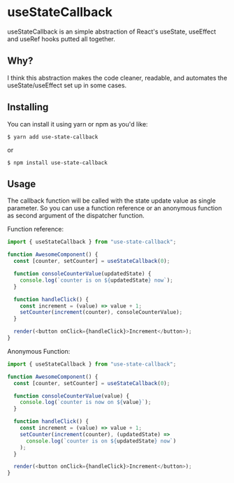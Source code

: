 # useStateCallback

useStateCallback is an simple abstraction of React's useState, useEffect and useRef hooks putted all together.

## Why?

I think this abstraction makes the code cleaner, readable, and automates the useState/useEffect set up in some cases.

## Installing

You can install it using yarn or npm as you'd like:

```
$ yarn add use-state-callback
```

or

```
$ npm install use-state-callback
```

## Usage

The callback function will be called with the state update value as single parameter. So you can use a function reference or an anonymous function as second argument of the dispatcher function.

Function reference:

```js
import { useStateCallback } from "use-state-callback";

function AwesomeComponent() {
  const [counter, setCounter] = useStateCallback(0);

  function consoleCounterValue(updatedState) {
    console.log(`counter is on ${updatedState} now`);
  }

  function handleClick() {
    const increment = (value) => value + 1;
    setCounter(increment(counter), consoleCounterValue);
  }

  render(<button onClick={handleClick}>Increment</button>);
}
```

Anonymous Function:

```js
import { useStateCallback } from "use-state-callback";

function AwesomeComponent() {
  const [counter, setCounter] = useStateCallback(0);

  function consoleCounterValue(value) {
    console.log(`counter is now on ${value}`);
  }

  function handleClick() {
    const increment = (value) => value + 1;
    setCounter(increment(counter), (updatedState) =>
      console.log(`counter is on ${updatedState} now`)
    );
  }

  render(<button onClick={handleClick}>Increment</button>);
}
```
